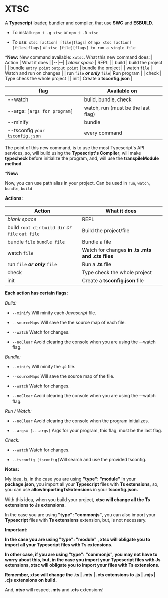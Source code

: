 
#  XTSC

A **Typescript** loader, bundler and compiler, that use **SWC** and **ESBUILD**.

  

- To install: `npm i -g xtsc` or `npm i -D xtsc`

 - To use: `xtsc [action] [file|flags]` or `npx xtsc [action] [files|flags]` or `xtsc [file][flags] to run a single file`
 

***New:**
New command available: `xwtsc`.
What this new command does:
| Action | What it does |
|--|--|
| *blank space* | REPL |
| build | build the project |
| bundle `entry point` `output point` | bundle the project |
| watch `file` | Watch and run on changes |
| run `file` ***or only*** `file`| Run program |
| check | Type check the whole project |
| init | Create a **tsconfig.json** |



|flag| Available on |
|--|--|
| --watch | build, bundle, check |
| --args: `[args for program]` | watch, run (must be the last flag)|
| --minify | bundle |
| --tsconfig `your tsconfig.json` | every command |


The point of this new command, is to use the most Typescript's API services, so, will build using the **Typescript's Compiler**, will make **typecheck** before initialize the program, and, will use the **transpileModule method**.


***New:**


Now, you can use path alias in your project. Can be used in `run`, `watch`, `bundle`, `build`


**Actions:**

  

| Action | What it does |
|--------------|--|
| *blank space* | REPL |
| build `root dir`  `build dir`  *or*  `file`  `out file`| Build the project/file |
| bundle `file`  `bundle file` | Bundle a file |
| watch `file` | Watch for changes **in .ts .mts and .cts files** |
| run `file`  ***or only***  `file` | Run a **.ts** file|
| check | Type check the whole project |
| init | Create a **tsconfig.json** file |

  

**Each action has certain flags:**

  

*Build:*


-  `--minify` Will minify each *Javascript* file.

-  `--sourceMaps` Will save the the source map of each file.

-  `--watch` Watch for changes.

-  `--noClear` Avoid clearing the console when you are using the --watch flag.


*Bundle:*


-  `--minify` Will minify the *.js* file.

-  `--sourceMaps` Will save the source map of the file.

-  `--watch` Watch for changes.

-  `--noClear` Avoid clearing the console when you are using the --watch flag.

*Run / Watch:*

-  `--noClear` Avoid clearing the console when the program initializes.

-  `--args= [...args]` Args for your program, this flag, must be the last flag.


*Check:*


-  `--watch` Watch for changes.

-  `--tsconfig [tsconfig]`Will search and use the provided tsconfig.

  

**Notes:**

My idea, is, in the case you are using **"type": "module"** in your **package.json**, you import all your **Typescript** files with **Ts extensions,** so, you can use **allowImportingTsExtensions** in your **tsconfig.json.**

  

With this idea, when you build your project, **xtsc will change all the Ts extensions to Js extensions**.

  

In the case you are using **"type": "commonjs"**, you can also import your **Typescript** files with **Ts extensions** extension, but, is not necessary.

  

**Important:**

**In the case you are using "type": "module" , xtsc will obligate you to import all your Typescript files with Ts extensions.**

  
  

**In other case, if you are using "type": "commonjs", you may not have to worry about this, but, in the case you import your Typescript files with Js extensions, xtsc will obligate you to import your files with Ts extensions.**

  

**Remember, xtsc will change the .ts | .mts | .cts extensions to .js | .mjs | .cjs extensions on build.**

  

And, **xtsc** will respect **.mts** and **.cts** extensions!